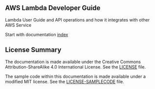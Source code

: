 ## AWS Lambda Developer Guide

Lambda User Guide and API operations and how it integrates with other AWS Service

Start  with documentation [index](/doc_source/index.md)

## License Summary

The documentation is made available under the Creative Commons Attribution-ShareAlike 4.0 International License. See the [LICENSE](./LICENSE) file.

The sample code within this documentation is made available under a modified MIT license. See the [LICENSE-SAMPLECODE](./LICENSE-SAMPLECODE) file.
